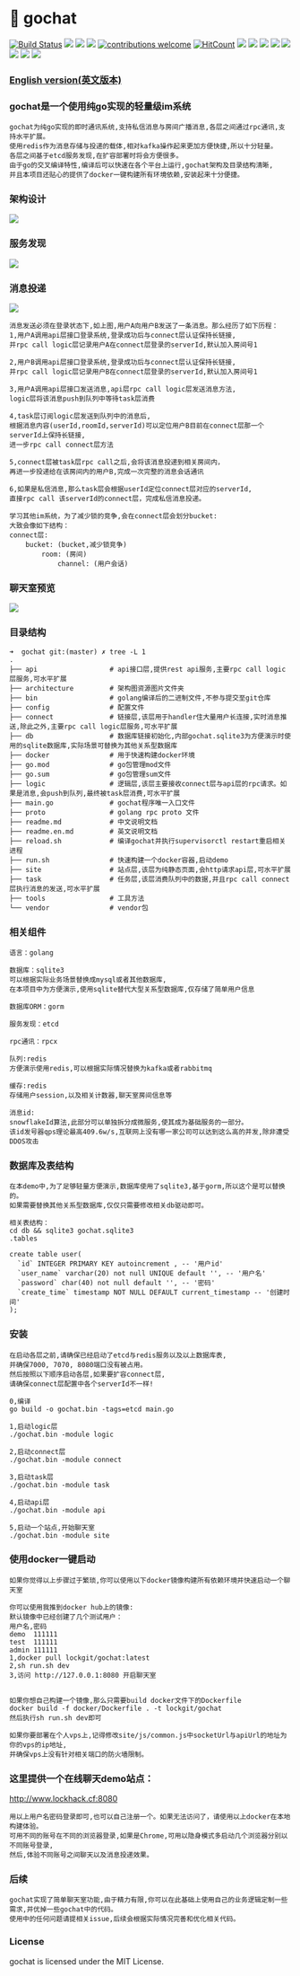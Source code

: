 # 🚀 gochat 
[![Build Status](https://travis-ci.org/LockGit/gochat.svg?branch=master)](https://travis-ci.org/LockGit/gochat)
<img src="https://img.shields.io/badge/gochat-im-green">
<img src="https://img.shields.io/badge/documentation-yes-brightgreen.svg">
<img src="https://img.shields.io/github/license/LockGit/gochat">
[![contributions welcome](https://img.shields.io/badge/contributions-welcome-brightgreen.svg?style=flat)](https://github.com/LockGit/gochat/issues)
[![HitCount](http://hits.dwyl.io/LockGit/gochat.svg)](http://hits.dwyl.io/LockGit/gochat)
<img src="https://img.shields.io/github/contributors/LockGit/gochat">
<img src="https://img.shields.io/github/last-commit/LockGit/gochat">
<img src="https://img.shields.io/github/issues/LockGit/gochat"> 
<img src="https://img.shields.io/github/forks/LockGit/gochat"> 
<img src="https://img.shields.io/github/stars/LockGit/gochat">
<img src="https://img.shields.io/docker/pulls/lockgit/gochat">
<img src="https://img.shields.io/github/repo-size/LockGit/gochat">
<img src="https://img.shields.io/github/followers/LockGit">

### [English version(英文版本)](readme.en.md)

### gochat是一个使用纯go实现的轻量级im系统 
```
gochat为纯go实现的即时通讯系统,支持私信消息与房间广播消息,各层之间通过rpc通讯,支持水平扩展。
使用redis作为消息存储与投递的载体,相对kafka操作起来更加方便快捷,所以十分轻量。
各层之间基于etcd服务发现,在扩容部署时将会方便很多。
由于go的交叉编译特性,编译后可以快速在各个平台上运行,gochat架构及目录结构清晰,
并且本项目还贴心的提供了docker一键构建所有环境依赖,安装起来十分便捷。
```

### 架构设计
 ![](https://github.com/LockGit/gochat/blob/master/architecture/gochat.png)

### 服务发现
![](https://github.com/LockGit/gochat/blob/master/architecture/gochat_discovery.png)


### 消息投递 
![](https://github.com/LockGit/gochat/blob/master/architecture/single_send.png)
```
消息发送必须在登录状态下,如上图,用户A向用户B发送了一条消息。那么经历了如下历程：
1,用户A调用api层接口登录系统,登录成功后与connect层认证保持长链接,
并rpc call logic层记录用户A在connect层登录的serverId,默认加入房间号1

2,用户B调用api层接口登录系统,登录成功后与connect层认证保持长链接,
并rpc call logic层记录用户B在connect层登录的serverId,默认加入房间号1

3,用户A调用api层接口发送消息,api层rpc call logic层发送消息方法,
logic层将该消息push到队列中等待task层消费

4,task层订阅logic层发送到队列中的消息后,
根据消息内容(userId,roomId,serverId)可以定位用户B目前在connect层那一个serverId上保持长链接,
进一步rpc call connect层方法

5,connect层被task层rpc call之后,会将该消息投递到相关房间内，
再进一步投递给在该房间内的用户B,完成一次完整的消息会话通讯

6,如果是私信消息,那么task层会根据userId定位connect层对应的serverId,
直接rpc call 该serverId的connect层，完成私信消息投递。

学习其他im系统，为了减少锁的竞争,会在connect层会划分bucket:
大致会像如下结构：
connect层:
    bucket: (bucket,减少锁竞争)
        room: (房间)
            channel: (用户会话)
```

### 聊天室预览
![](https://github.com/LockGit/gochat/blob/master/architecture/gochat.gif)

### 目录结构
```
➜  gochat git:(master) ✗ tree -L 1
.
├── api                  # api接口层,提供rest api服务,主要rpc call logic层服务,可水平扩展 
├── architecture         # 架构图资源图片文件夹
├── bin                  # golang编译后的二进制文件,不参与提交至git仓库
├── config               # 配置文件
├── connect              # 链接层,该层用于handler住大量用户长连接,实时消息推送,除此之外,主要rpc call logic层服务,可水平扩展
├── db                   # 数据库链接初始化,内部gochat.sqlite3为方便演示时使用的sqlite数据库,实际场景可替换为其他关系型数据库
├── docker               # 用于快速构建docker环境
├── go.mod               # go包管理mod文件
├── go.sum               # go包管理sum文件
├── logic                # 逻辑层,该层主要接收connect层与api层的rpc请求。如果是消息,会push到队列,最终被task层消费,可水平扩展
├── main.go              # gochat程序唯一入口文件
├── proto                # golang rpc proto 文件
├── readme.md            # 中文说明文档
├── readme.en.md         # 英文说明文档
├── reload.sh            # 编译gochat并执行supervisorctl restart重启相关进程
├── run.sh               # 快速构建一个docker容器,启动demo
├── site                 # 站点层,该层为纯静态页面,会http请求api层,可水平扩展
├── task                 # 任务层,该层消费队列中的数据,并且rpc call connect层执行消息的发送,可水平扩展
├── tools                # 工具方法
└── vendor               # vendor包
```

### 相关组件
```
语言：golang

数据库：sqlite3 
可以根据实际业务场景替换成mysql或者其他数据库,
在本项目中为方便演示,使用sqlite替代大型关系型数据库,仅存储了简单用户信息

数据库ORM：gorm 

服务发现：etcd

rpc通讯：rpcx

队列:redis 
方便演示使用redis,可以根据实际情况替换为kafka或者rabbitmq

缓存:redis 
存储用户session,以及相关计数器,聊天室房间信息等

消息id:
snowflakeId算法,此部分可以单独拆分成微服务,使其成为基础服务的一部分。
该id发号器qps理论最高409.6w/s,互联网上没有哪一家公司可以达到这么高的并发,除非遭受DDOS攻击
```

### 数据库及表结构
```
在本demo中,为了足够轻量方便演示,数据库使用了sqlite3,基于gorm,所以这个是可以替换的。
如果需要替换其他关系型数据库,仅仅只需要修改相关db驱动即可。

相关表结构：
cd db && sqlite3 gochat.sqlite3
.tables
```
```sqlite
create table user(
  `id` INTEGER PRIMARY KEY autoincrement , -- '用户id'
  `user_name` varchar(20) not null UNIQUE default '', -- '用户名'
  `password` char(40) not null default '', -- '密码'
  `create_time` timestamp NOT NULL DEFAULT current_timestamp -- '创建时间'
);
```

### 安装
```
在启动各层之前,请确保已经启动了etcd与redis服务以及以上数据库表,
并确保7000, 7070, 8080端口没有被占用。
然后按照以下顺序启动各层,如果要扩容connect层,
请确保connect层配置中各个serverId不一样!

0,编译
go build -o gochat.bin -tags=etcd main.go

1,启动logic层
./gochat.bin -module logic

2,启动connect层
./gochat.bin -module connect

3,启动task层
./gochat.bin -module task

4,启动api层
./gochat.bin -module api 

5,启动一个站点,开始聊天室
./gochat.bin -module site
```

### 使用docker一键启动 
```
如果你觉得以上步骤过于繁琐,你可以使用以下docker镜像构建所有依赖环境并快速启动一个聊天室

你可以使用我推到docker hub上的镜像:
默认镜像中已经创建了几个测试用户：
用户名,密码
demo  111111
test  111111
admin 111111
1,docker pull lockgit/gochat:latest
2,sh run.sh dev
3,访问 http://127.0.0.1:8080 开启聊天室


如果你想自己构建一个镜像,那么只需要build docker文件下的Dockerfile
docker build -f docker/Dockerfile . -t lockgit/gochat
然后执行sh run.sh dev即可 

如果你要部署在个人vps上,记得修改site/js/common.js中socketUrl与apiUrl的地址为你的vps的ip地址,
并确保vps上没有针对相关端口的防火墙限制。
```

### 这里提供一个在线聊天demo站点：
<a href="http://www.lockhack.cf:8080" target="_blank">http://www.lockhack.cf:8080</a>
```
用以上用户名密码登录即可,也可以自己注册一个。如果无法访问了，请使用以上docker在本地构建体验。
可用不同的账号在不同的浏览器登录,如果是Chrome,可用以隐身模式多启动几个浏览器分别以不同账号登录,
然后,体验不同账号之间聊天以及消息投递效果。
```


### 后续
```
gochat实现了简单聊天室功能,由于精力有限,你可以在此基础上使用自己的业务逻辑定制一些需求,并优掉一些gochat中的代码。
使用中的任何问题请提相关issue,后续会根据实际情况完善和优化相关代码。
```

### License
gochat is licensed under the MIT License. 




